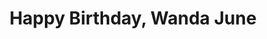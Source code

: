 ---
layout: productions
title: Happy Birthday, Wanda June
year: 1987
image:
category:
details:
  Theatre: Players by the Sea
cast:
  Woodly: Michael Lipp
crew:
external_links:
---